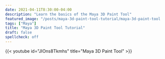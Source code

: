 ```yaml
---
date: 2021-04-11T8:30:00-04:00
description: "Learn the basics of the Maya 3D Paint Tool"
featured_image: "/posts/maya-3d-paint-tool-tutorial/maya-3d-paint-tool.jpg"
tags: ["Maya"]
title: "Maya 3D Paint Tool Tutorial"
draft: false
spellcheck: off
---
```


{{< youtube id="JIOns8Tkmhs" title="Maya 3D Paint Tool" >}}
